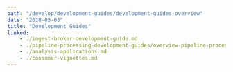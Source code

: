 ```yaml
---
path: "/develop/development-guides/development-guides-overview"
date: "2018-05-03"
title: "Development Guides"
linked:
    - ./ingest-broker-development-guide.md
    - ./pipeline-processing-development-guides/overview-pipeline-processing-development-guides.md
    - ./analysis-applications.md
    - ./consumer-vignettes.md
---
```

